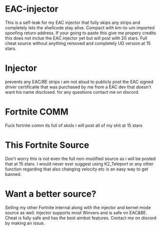 # EAC-injector
This is a self-leak for my EAC injector that fully skips any strips and completely lets the shellcode stay alive. Compact with km-to-um imported spoofing return address.
If your going to paste this give me propery credits this does not inclue the EAC injector yet but will post with 20 stars.
Full cheat source without anything removed and completely UD version at 15 stars.

# Injector
prevents any EAC/BE strips i am not aloud to publicly post the EAC signed driver certificaite that was purchased by me from a EAC dev that doesn't want his name disclosed.
for any questions contact me on discord.

# Fortnite COMM
Fuck fortnite comm its full of skids i will post all of my shit at 15 stars

# This Fortnite Source
Don't worry this is not even the full non-modified source as i will be posted that at 15 stars. I would never ever suggest using K2_Teleport or any other function regarding that also changing velocity etc is an easy way to get banned.

# Want a better source?
Selling my other Fortnite internal along with the injector and kernel mode source as well. Injector supports most Winvers and is safe on EAC&BE. Cheat is fully safe and has the best aimbot features. Contact me on discord by making an issue.

